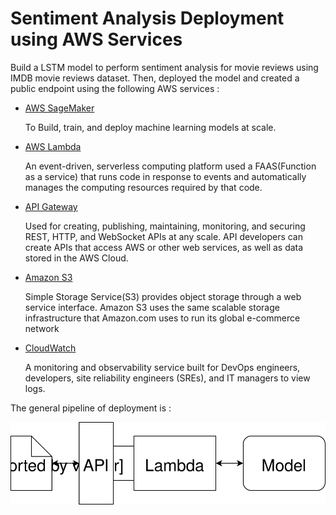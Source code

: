 
[image1]: ./WebAppDiagram.svg "Deployment Pipeline"

# Sentiment Analysis Deployment using AWS Services

Build a LSTM model to perform sentiment analysis for movie reviews using IMDB movie reviews dataset. Then, deployed the model and created a public endpoint using the following AWS services : 

- [AWS SageMaker](https://console.aws.amazon.com/sagemaker/home)

  To Build, train, and deploy machine learning models at scale.
- [AWS Lambda](https://console.aws.amazon.com/lambda/home)

  An event-driven, serverless computing platform used a FAAS(Function as a service) that runs code in response to events and automatically manages the computing resources required by that code.
- [API Gateway](https://console.aws.amazon.com/apigateway/main/apis) 

  Used for creating, publishing, maintaining, monitoring, and securing REST, HTTP, and WebSocket APIs at any scale. API developers can create APIs that access AWS or other web services, as well as data stored in the AWS Cloud.
- [Amazon S3](https://s3.console.aws.amazon.com/s3/home)

  Simple Storage Service(S3) provides object storage through a web service interface. Amazon S3 uses the same scalable storage infrastructure that Amazon.com uses to run its global e-commerce network
- [CloudWatch](https://console.aws.amazon.com/cloudwatch/home)

  A monitoring and observability service built for DevOps engineers, developers, site reliability engineers (SREs), and IT managers to view logs.

The general pipeline of deployment is :

![Deployment Pipeline][image1]
